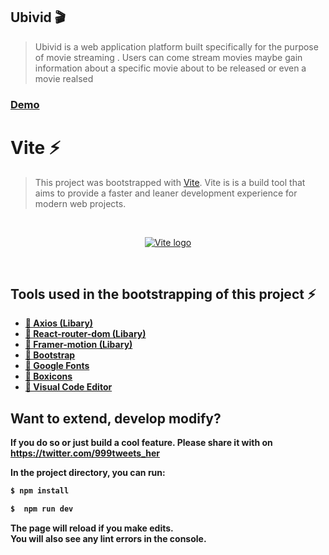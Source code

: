 ## Ubivid 🎬
> Ubivid is a web application platform built specifically for the purpose of movie streaming . Users can come stream movies maybe gain information about a specific movie about to be released or even a movie realsed

### [Demo](https://ubivid.vervel.app)

# Vite ⚡

> This project was bootstrapped with [Vite](https://vitejs.dev). Vite is is a build tool that aims to provide a faster and leaner development experience for modern web projects.
<br />
<p align="center">
  <a href="https://ubivid.vercel.app" target="_blank" rel="noopener noreferrer">
    <img src="https://pbs.twimg.com/media/Fia7u8IWIAEk8le?format=jpg&name=large" alt="Vite logo">
  </a>
</p>
<br />

## Tools used in the bootstrapping of this project ⚡

- <b><a href="https://axios-http.com/" target="_blank" rel="noopener noreferrer">📌 Axios (Libary)</a></b>
- <b><a href="https://github.com/remix-run/react-router#readme">📌 React-router-dom (Libary)<a/></b>
- <b><a href="https://github.com/framer/motion" target="_blank" rel="noopener noreferrer">📌 Framer-motion (Libary)</a><b/>
- <b><a href="https://getbootstrap.com/" target="_blank" rel="noopener noreferrer">📌 Bootstrap</a><b/>
- <b><a href="https://github.com/hughsk/google-fonts" target="_blank" rel="noopener noreferrer">📌 Google Fonts</a><b/>
- <b><a href="https://github.com/atisawd/boxicons" target="_blank" rel="noopener noreferrer">📌 Boxicons</a><b/>
- <b><a href="https://code.visualstudio.com/" target="_blank" rel="noopener noreferrer">📌 Visual Code Editor</a><b/>

## Want to extend, develop modify?

If you do so or just build a cool feature. Please share it with on https://twitter.com/999tweets_her

In the project directory, you can run:

 ```bash
$ npm install 
```
 
```bash
$  npm run dev
```

The page will reload if you make edits.<br />
You will also see any lint errors in the console.





